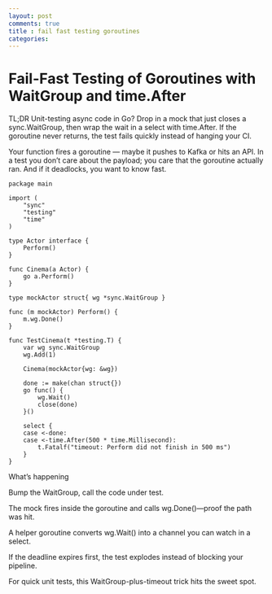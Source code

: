 ```yaml
---
layout: post
comments: true
title : fail fast testing goroutines
categories:
---
```

# Fail-Fast Testing of Goroutines with WaitGroup and time.After

TL;DR
Unit-testing async code in Go? Drop in a mock that just closes a sync.WaitGroup, then wrap the wait in a select with time.After. If the goroutine never returns, the test fails quickly instead of hanging your CI.

Your function fires a goroutine — maybe it pushes to Kafka or hits an API. In a test you don’t care about the payload; you care that the goroutine actually ran. And if it deadlocks, you want to know fast.

```
package main

import (
    "sync"
    "testing"
    "time"
)

type Actor interface {
    Perform()
}

func Cinema(a Actor) {
    go a.Perform()
}

type mockActor struct{ wg *sync.WaitGroup }

func (m mockActor) Perform() {
    m.wg.Done()
}

func TestCinema(t *testing.T) {
    var wg sync.WaitGroup
    wg.Add(1)

    Cinema(mockActor{wg: &wg})

    done := make(chan struct{})
    go func() {
        wg.Wait()
        close(done)
    }()

    select {
    case <-done:
    case <-time.After(500 * time.Millisecond):
        t.Fatalf("timeout: Perform did not finish in 500 ms")
    }
}
```

What’s happening

Bump the WaitGroup, call the code under test.

The mock fires inside the goroutine and calls wg.Done()—proof the path was hit.

A helper goroutine converts wg.Wait() into a channel you can watch in a select.

If the deadline expires first, the test explodes instead of blocking your pipeline.

For quick unit tests, this WaitGroup-plus-timeout trick hits the sweet spot.
